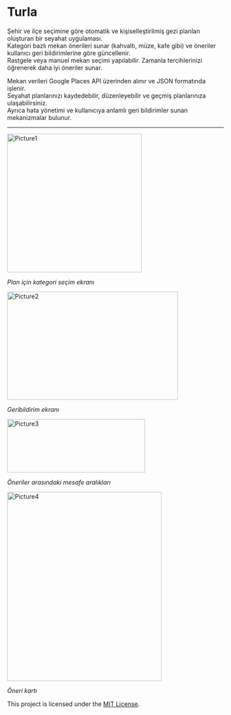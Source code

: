 # Turla

Şehir ve ilçe seçimine göre otomatik ve kişiselleştirilmiş gezi planları oluşturan bir seyahat uygulaması.  
Kategori bazlı mekan önerileri sunar (kahvaltı, müze, kafe gibi) ve öneriler kullanıcı geri bildirimlerine göre güncellenir.  
Rastgele veya manuel mekan seçimi yapılabilir. Zamanla tercihlerinizi öğrenerek daha iyi öneriler sunar.  

Mekan verileri Google Places API üzerinden alınır ve JSON formatında işlenir.  
Seyahat planlarınızı kaydedebilir, düzenleyebilir ve geçmiş planlarınıza ulaşabilirsiniz.  
Ayrıca hata yönetimi ve kullanıcıya anlamlı geri bildirimler sunan mekanizmalar bulunur.  

---

<img width="313" height="322" alt="Picture1" src="https://github.com/user-attachments/assets/43a40d74-455c-4515-b41c-27d9f4b2e2de" />

*Plan için kategori seçim ekranı*

<img width="397" height="251" alt="Picture2" src="https://github.com/user-attachments/assets/d1fae0f7-707a-49d3-b0d8-c1b52a22d699" />

*Geribildirim ekranı*

<img width="321" height="124" alt="Picture3" src="https://github.com/user-attachments/assets/8ec239a1-cccc-44f0-bb73-7b4ad191a4ed" />

*Öneriler arasındaki mesafe aralıkları*

<img width="359" height="439" alt="Picture4" src="https://github.com/user-attachments/assets/04af9c49-c3a1-41ee-89e5-51397dbfbdc3" />

*Öneri kartı*

This project is licensed under the [MIT License](LICENSE).
